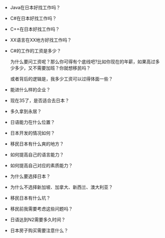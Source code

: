- Java在日本好找工作吗？

- C#在日本好找工作吗？

- C++在日本好找工作吗？

- XX语言在XX地方好找工作吗？

- C#的工作的工资是多少？

  为什么要问工资呢？那么你可得有个底线吧?比如你现在的年薪，如果高过多少多少，又不需要加班？你就想移民吗？

  或者背后的逻辑是，我多少工资可以过得体面一些？

- 能进什么样的企业？

- 现在35了，是否适合去日本？

- 多久拿到永居？

- 日语能力在什么位置？

- 日本开发的情况如何？

- 移民日本有什么爽的地方？

- 如何提高自己的语言能力？

- 如何提高自己对应的素质能力？

- 为什么要选择日本？

- 为什么不选择新加坡、加拿大、新西兰、澳大利亚？

- 移民日本有什么坑？

- 移民前我需要考虑这些问题吗？

- 日语达到N2需要多久时间？

- 日本房子购买需要注意什么？


